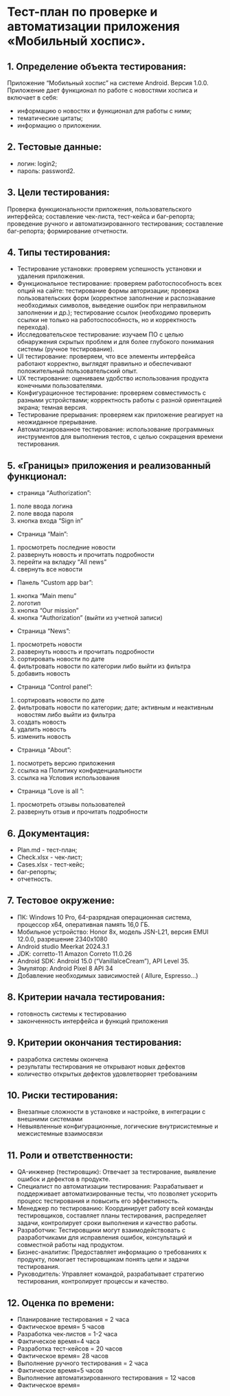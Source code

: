 # Тест-план по проверке и автоматизации приложения «Мобильный хоспис».

## 1. Определение объекта тестирования:
Приложение “Мобильный хоспис” на системе Android. Версия 1.0.0. 
Приложение дает функционал по работе с новостями хосписа и включает в себя:
- информацию о новостях и функционал для работы с ними;
- тематические цитаты;
- информацию о приложении.


## 2. Тестовые данные:
- логин:    login2;
- пароль:  password2.


## 3. Цели тестирования:
Проверка функциональности приложения, пользовательского интерфейса; составление чек-листа, тест-кейса и баг-репорта; проведение ручного и автоматизированного тестирования; составление баг-репорта; формирование отчетности.


## 4. Типы тестирования:
- Тестирование установки: проверяем успешность установки и удаления приложения.
- Функциональное тестирование: проверяем работоспособность всех опций на сайте: тестирование формы авторизации; проверка пользовательских форм (корректное заполнение и распознавание необходимых символов, выведение ошибок при неправильном заполнении и др.); тестирование ссылок (необходимо проверить ссылки не только на работоспособность, но и корректность перехода).
- Исследовательское тестирование: изучаем ПО с целью обнаружения скрытых проблем и для более глубокого понимания системы (ручное тестирование).
- UI тестирование: проверяем, что все элементы интерфейса работают корректно, выглядят правильно и обеспечивают положительный пользовательский опыт. 
- UX тестирование: оцениваем удобство использования продукта конечными пользователями.
- Конфигурационное тестирование: проверяем совместимость с разными устройствами; корректность работы с разной ориентацией экрана; темная версия.
- Тестирование прерывания:  проверяем как приложение реагирует на неожиданное прерывание.
- Автоматизированное тестирование: использование программных инструментов для выполнения тестов, с целью сокращения времени тестирования.



## 5. «Границы» приложения и реализованный функционал:
- страница “Authorization”:
1. поле ввода логина
2. поле ввода пароля
3. кнопка входа “Sign in”
- Cтраница “Main”:
1. просмотреть последние новости
2. развернуть новость и прочитать подробности
3. перейти на вкладку “All news”  
4. свернуть все новости
- Панель “Custom app bar”: 
1. кнопка “Main menu”
2. логотип
3. кнопка “Our mission”
4. кнопка “Authorization” (выйти из учетной записи)
- Страница “News”:
1. просмотреть новости
2. развернуть новость и прочитать подробности
3. сортировать новости по дате
4. фильтровать новости по категории либо выйти из фильтра
5. добавить новость  
- Страница “Control panel”:
1. сортировать новости по дате
2. фильтровать новости по категории; дате; активным и неактивным новостям либо выйти из фильтра
3. создать новость
4. удалить новость
5. изменить новость
- Страница “About”:
1. посмотреть версию приложения
2. ссылка на Политику конфиденциальности
3. ссылка на Условия использования
- Страница “Love is all ”:
1. просмотреть отзывы пользователей
2. развернуть отзыв и прочитать подробности


## 6. Документация:
- Plan.md - тест-план;
- Check.xlsx - чек-лист;
- Cases.xlsx - тест-кейс;
- баг-репорты;
- отчетность.



## 7. Тестовое окружение:
- ПК:  Windows 10 Pro, 64-разрядная операционная система, процессор x64, оперативная память 16,0 ГБ.
- Мобильное устройство: Honor 8x, модель JSN-L21, версия EMUI 12.0.0, разрешение 2340х1080
- Android studio Meerkat 2024.3.1
- JDK: corretto-11 Amazon Correto 11.0.26
- Android SDK:  Android 15.0 (“VanillalceCream”), API Level 35.
- Эмулятор: Android Pixel 8 API 34
- Добавление необходимых зависимостей ( Allure, Espresso…)


## 8. Критерии начала тестирования:
- готовность системы к тестированию
- законченность интерфейса и функций приложения


## 9. Критерии окончания тестирования:
- разработка системы окончена
- результаты тестирования не открывают новых дефектов
- количество открытых дефектов удовлетворяет требованиям


## 10. Риски тестирования:
- Внезапные сложности в установке и настройке, в интеграции с внешними системами
- Невыявленные конфигурационные, логические внутрисистемные и межсистемные взаимосвязи


## 11. Роли и ответственности: 
- QA-инженер (тестировщик):
Отвечает за тестирование, выявление ошибок и дефектов в продукте. 
- Специалист по автоматизации тестирования:
Разрабатывает и поддерживает автоматизированные тесты, что позволяет ускорить процесс тестирования и повысить его эффективность. 
- Менеджер по тестированию:
Координирует работу всей команды тестировщиков, составляет планы тестирования, распределяет задачи, контролирует сроки выполнения и качество работы. 
- Разработчик:
Тестировщики могут взаимодействовать с разработчиками для исправления ошибок, консультаций и совместной работы над продуктом. 
- Бизнес-аналитик:
Предоставляет информацию о требованиях к продукту, помогает тестировщикам понять цели и задачи тестирования.
- Руководитель:
Управляет командой, разрабатывает стратегию тестирования, контролирует процессы и качество. 


## 12. Оценка по времени:
- Планирование тестирования = 2 часа
- Фактическое время= 5 часов
- Разработка чек-листов = 1-2 часа
- Фактическое время=4 часа
- Разработка тест-кейсов = 20 часов
- Фактическое время= 28 часов
- Выполнение ручного тестирования = 2 часа
- Фактическое время=5 часов
- Выполнение автоматизированного тестирования = 12 часов
- Фактическое время=

                                          